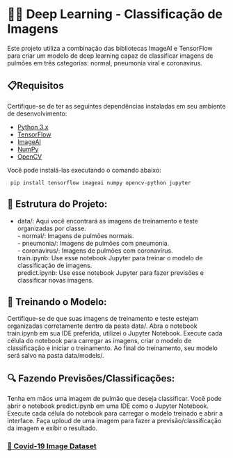# 🧠🤖 Deep Learning - Classificação de Imagens 

Este projeto  utiliza a combinação das bibliotecas ImageAI e TensorFlow para criar um modelo de deep learning capaz de classificar imagens de pulmões em três categorias: normal, pneumonia viral e coronavírus.

## 📋Requisitos
Certifique-se de ter as seguintes dependências instaladas em seu ambiente de desenvolvimento:

- [Python 3.x](https://www.python.org/downloads/)
- [TensorFlow](https://www.tensorflow.org/?hl=pt-br)
- [ImageAI](https://github.com/OlafenwaMoses/ImageAI)
- [NumPy](https://numpy.org)
- [OpenCV](https://docs.opencv.org/4.x/)

Você pode instalá-las executando o comando abaixo:

``` 
 pip install tensorflow imageai numpy opencv-python jupyter

```

## 📁 Estrutura do Projeto:

 - data/: Aqui você encontrará as imagens de treinamento e teste organizadas por classe.<br>
         -  normal/: Imagens de pulmões normais.<br>
         -  pneumonia/: Imagens de pulmões com pneumonia.<br>
         -  coronavirus/: Imagens de pulmões com coronavírus.<br>
train.ipynb: Use esse notebook Jupyter para treinar o modelo de classificação de imagens.<br>
predict.ipynb: Use esse notebook Jupyter para fazer previsões e classificar novas imagens.<br>

## 🚀 Treinando o Modelo:

Certifique-se de que suas imagens de treinamento e teste estejam organizadas corretamente dentro da pasta data/.
Abra o notebook train.ipynb em sua IDE preferida, utilizei o Jupyter Notebook.
Execute cada célula do notebook para carregar as imagens, criar o modelo de classificação e iniciar o treinamento.
Ao final do treinamento, seu modelo será salvo na pasta data/models/.

## 🔍 Fazendo Previsões/Classificações:

Tenha em mãos uma imagem de pulmão que deseja classificar.
Você pode abrir o notebook predict.ipynb em uma IDE como o Jupyter Notebook.
Execute cada célula do notebook para carregar o modelo treinado e abrir a interface. Faça uploud de uma imagem para fazer a previsão/classificação da imagem e exibir o resultado.

### [🔗 Covid-19 Image Dataset](https://www.kaggle.com/datasets/pranavraikokte/covid19-image-dataset)
